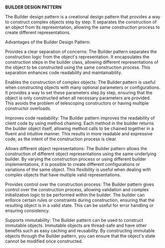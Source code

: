 **BUILDER DESIGN PATTERN**

The Builder design pattern is a creational design pattern that provides a way to construct complex objects step by step. It separates the construction of an object from its representation, allowing the same construction process to create different representations.

Advantages of the Builder Design Pattern:

Provides a clear separation of concerns: The Builder pattern separates the construction logic from the object's representation. It encapsulates the construction steps in the builder class, allowing different representations of the object to be constructed using the same construction process. This separation enhances code readability and maintainability.

Enables the construction of complex objects: The Builder pattern is useful when constructing objects with many optional parameters or configurations. It provides a way to set these parameters step by step, ensuring that the object is only constructed when all necessary parameters are provided. This avoids the problem of telescoping constructors or having multiple constructor overloads.

Improves code readability: The Builder pattern improves the readability of client code by using method chaining. Each method in the builder returns the builder object itself, allowing method calls to be chained together in a fluent and intuitive manner. This results in more readable and expressive code, as the intent of the construction process is clear.

Allows different object representations: The Builder pattern allows the construction of different object representations using the same underlying builder. By varying the construction process or using different builder implementations, it is possible to create different configurations or variations of the same object. This flexibility is useful when dealing with complex objects that have multiple valid representations.

Provides control over the construction process: The Builder pattern gives control over the construction process, allowing validation and complex initialization logic to be performed within the builder. The builder can enforce certain rules or constraints during construction, ensuring that the resulting object is in a valid state. This can be useful for error handling or ensuring consistency.

Supports immutability: The Builder pattern can be used to construct immutable objects. Immutable objects are thread-safe and have other benefits such as easy caching and reusability. By constructing immutable objects through the Builder pattern, you can ensure that the object's state cannot be modified once constructed.
